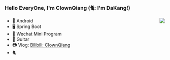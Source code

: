 ### Hello EveryOne, I'm ClownQiang (🐈: I'm DaKang!)

<img align="right" src="https://github-readme-stats.vercel.app/api?username=ClownQiang&show_icons=true&icon_color=38a0ff&text_color=718096&bg_color=ffffff&hide_title=true" />

- 📱 Android
- 🖥 Spring Boot
- 🧊 Wechat Mini Program
- 🎸 Guitar
- 📷 Vlog: [Bilibili: ClownQiang](https://space.bilibili.com/5925839)
- 🐈
